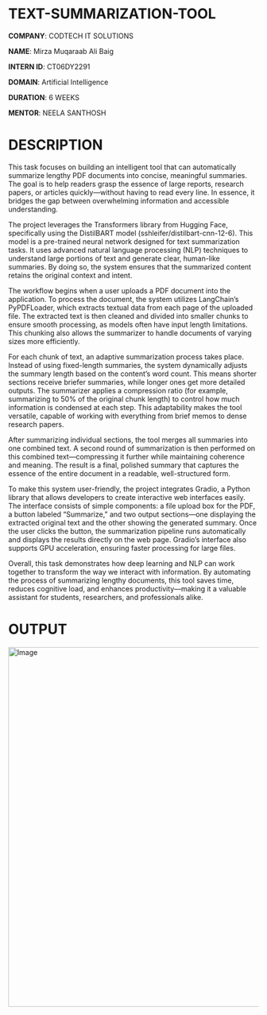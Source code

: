 # TEXT-SUMMARIZATION-TOOL

**COMPANY**: CODTECH IT SOLUTIONS

**NAME**: Mirza Muqaraab Ali Baig

**INTERN ID**: CT06DY2291

**DOMAIN**: Artificial Intelligence

**DURATION**: 6 WEEKS

**MENTOR**: NEELA SANTHOSH

# DESCRIPTION
This task focuses on building an intelligent tool that can automatically summarize lengthy PDF documents into concise, meaningful summaries. The goal is to help readers grasp the essence of large reports, research papers, or articles quickly—without having to read every line. In essence, it bridges the gap between overwhelming information and accessible understanding.

The project leverages the Transformers library from Hugging Face, specifically using the DistilBART model (sshleifer/distilbart-cnn-12-6). This model is a pre-trained neural network designed for text summarization tasks. It uses advanced natural language processing (NLP) techniques to understand large portions of text and generate clear, human-like summaries. By doing so, the system ensures that the summarized content retains the original context and intent.

The workflow begins when a user uploads a PDF document into the application. To process the document, the system utilizes LangChain’s PyPDFLoader, which extracts textual data from each page of the uploaded file. The extracted text is then cleaned and divided into smaller chunks to ensure smooth processing, as models often have input length limitations. This chunking also allows the summarizer to handle documents of varying sizes more efficiently.

For each chunk of text, an adaptive summarization process takes place. Instead of using fixed-length summaries, the system dynamically adjusts the summary length based on the content’s word count. This means shorter sections receive briefer summaries, while longer ones get more detailed outputs. The summarizer applies a compression ratio (for example, summarizing to 50% of the original chunk length) to control how much information is condensed at each step. This adaptability makes the tool versatile, capable of working with everything from brief memos to dense research papers.

After summarizing individual sections, the tool merges all summaries into one combined text. A second round of summarization is then performed on this combined text—compressing it further while maintaining coherence and meaning. The result is a final, polished summary that captures the essence of the entire document in a readable, well-structured form.

To make this system user-friendly, the project integrates Gradio, a Python library that allows developers to create interactive web interfaces easily. The interface consists of simple components: a file upload box for the PDF, a button labeled “Summarize,” and two output sections—one displaying the extracted original text and the other showing the generated summary. Once the user clicks the button, the summarization pipeline runs automatically and displays the results directly on the web page. Gradio’s interface also supports GPU acceleration, ensuring faster processing for large files.

Overall, this task demonstrates how deep learning and NLP can work together to transform the way we interact with information. By automating the process of summarizing lengthy documents, this tool saves time, reduces cognitive load, and enhances productivity—making it a valuable assistant for students, researchers, and professionals alike.

# OUTPUT
<img width="1280" height="724" alt="Image" src="https://github.com/user-attachments/assets/ec87d631-9919-4aac-ad5d-ba6bd9fd78f9" />

